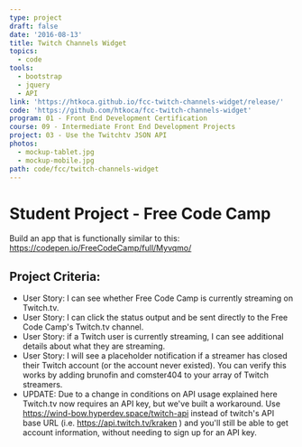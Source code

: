 ```yaml
---
type: project
draft: false
date: '2016-08-13'
title: Twitch Channels Widget
topics:
  - code
tools:
  - bootstrap
  - jquery
  - API
link: 'https://htkoca.github.io/fcc-twitch-channels-widget/release/'
code: 'https://github.com/htkoca/fcc-twitch-channels-widget'
program: 01 - Front End Development Certification
course: 09 - Intermediate Front End Development Projects
project: 03 - Use the Twitchtv JSON API
photos:
  - mockup-tablet.jpg
  - mockup-mobile.jpg
path: code/fcc/twitch-channels-widget
---
```

# Student Project - Free Code Camp
Build an app that is functionally similar to this: https://codepen.io/FreeCodeCamp/full/Myvqmo/

## Project Criteria:
* User Story: I can see whether Free Code Camp is currently streaming on Twitch.tv.
* User Story: I can click the status output and be sent directly to the Free Code Camp's Twitch.tv channel.
* User Story: if a Twitch user is currently streaming, I can see additional details about what they are streaming.
* User Story: I will see a placeholder notification if a streamer has closed their Twitch account (or the account never existed). You can verify this works by adding brunofin and comster404 to your array of Twitch streamers.
* UPDATE: Due to a change in conditions on API usage explained here Twitch.tv now requires an API key, but we've built a workaround. Use https://wind-bow.hyperdev.space/twitch-api instead of twitch's API base URL (i.e. https://api.twitch.tv/kraken ) and you'll still be able to get account information, without needing to sign up for an API key.
